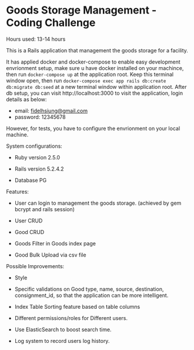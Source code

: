 # Goods Storage Management - Coding Challenge

Hours used: 13-14 hours

This is a Rails application that management the goods storage for a facility. 

It has applied docker and docker-compose to enable easy development envrionment setup, make sure u have docker installed on your machince, then run `docker-compose up` at the application root. Keep this terminal window open, then run `docker-compose exec app rails db:create db:migrate db:seed` at a new terminal window within application root. After db setup, you can visit http://localhost:3000 to visit the application, login details as below:

* email:     fidelhsiung@gmail.com
* password:  12345678

However, for tests, you have to configure the envrionment on your local machine.

System configurations:

* Ruby version 2.5.0

* Rails version 5.2.4.2

* Database PG

Features:

* User can login to management the goods storage. (achieved by gem bcrypt and rails session)

* User CRUD

* Good CRUD

* Goods Filter in Goods index page

* Good Bulk Upload via csv file


Possible Improvements:

* Style

* Specific validations on Good type, name, source, destination, consignment_id, so that the application can be more intelligent.

* Index Table Sorting feature based on table columns

* Different permissions/roles for Different users.

* Use ElasticSearch to boost search time.

* Log system to record users log history.
